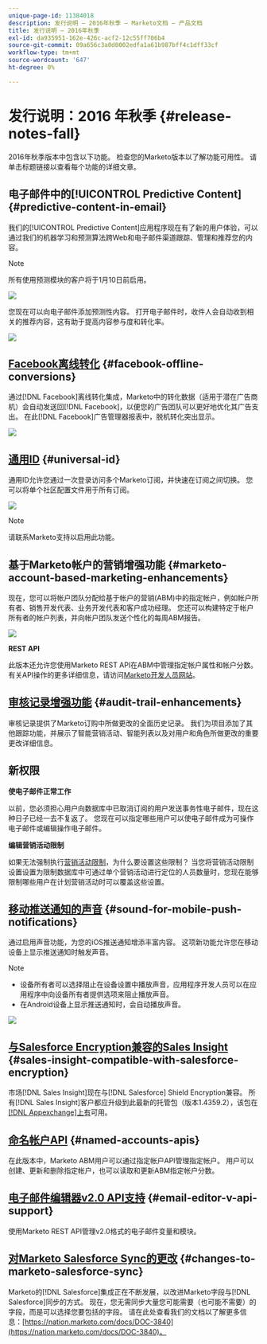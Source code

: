 ```yaml
---
unique-page-id: 11384018
description: 发行说明 — 2016年秋季 — Marketo文档 — 产品文档
title: 发行说明 — 2016年秋季
exl-id: da935951-162e-426c-acf2-12c55ff706b4
source-git-commit: 09a656c3a0d0002edfa1a61b987bff4c1dff33cf
workflow-type: tm+mt
source-wordcount: '647'
ht-degree: 0%

---
```


# 发行说明：2016 年秋季 {#release-notes-fall}

2016年秋季版本中包含以下功能。 检查您的Marketo版本以了解功能可用性。 请单击标题链接以查看每个功能的详细文章。

## 电子邮件中的[!UICONTROL Predictive Content] {#predictive-content-in-email}

我们的[!UICONTROL Predictive Content]应用程序现在有了新的用户体验，可以通过我们的机器学习和预测算法跨Web和电子邮件渠道跟踪、管理和推荐您的内容。

>[!NOTE]
>
>所有使用预测模块的客户将于1月10日前启用。

![](assets/shafe.png)

您现在可以向电子邮件添加预测性内容。 打开电子邮件时，收件人会自动收到相关的推荐内容，这有助于提高内容参与度和转化率。

![](assets/predictive.png)

## [Facebook离线转化](/help/marketo/product-docs/demand-generation/facebook/understanding-facebook-offline-conversions.md) {#facebook-offline-conversions}

通过[!DNL Facebook]离线转化集成，Marketo中的转化数据（适用于潜在广告商机）会自动发送回[!DNL Facebook]，以便您的广告团队可以更好地优化其广告支出。 在此[!DNL Facebook]广告管理器报表中，脱机转化突出显示。

![](assets/facebook.png)

## [通用ID](/help/marketo/product-docs/administration/settings/using-a-universal-id-for-subscription-login.md) {#universal-id}

通用ID允许您通过一次登录访问多个Marketo订阅，并快速在订阅之间切换。 您可以将单个社区配置文件用于所有订阅。

![](assets/image2016-11-3-15-3a10-3a16.png)

>[!NOTE]
>
>请联系Marketo支持以启用此功能。

## 基于Marketo帐户的营销增强功能 {#marketo-account-based-marketing-enhancements}

现在，您可以将帐户团队分配给基于帐户的营销(ABM)中的指定帐户，例如帐户所有者、销售开发代表、业务开发代表和客户成功经理。 您还可以构建特定于帐户所有者的帐户列表，并向帐户团队发送个性化的每周ABM报告。

![](assets/account-team-11-15-16.png)

**REST API**

此版本还允许您使用Marketo REST API在ABM中管理指定帐户属性和帐户分数。 有关API操作的更多详细信息，请访问[Marketo开发人员网站](https://developers.marketo.com/rest-api/lead-database/named-accounts)。

## [审核记录增强功能](/help/marketo/product-docs/administration/audit-trail/change-details-in-audit-trail.md) {#audit-trail-enhancements}

审核记录提供了Marketo订购中所做更改的全面历史记录。 我们为项目添加了其他跟踪功能，并展示了智能营销活动、智能列表以及对用户和角色所做更改的重要更改详细信息。

## 新权限

**使电子邮件正常工作**

以前，您必须担心用户向数据库中已取消订阅的用户发送事务性电子邮件，现在这种日子已经一去不复返了。 您现在可以指定哪些用户可以使电子邮件成为可操作电子邮件或编辑操作电子邮件。

**编辑营销活动限制**

如果无法强制执行[营销活动限制](/help/marketo/product-docs/administration/email-setup/enable-person-restrictions-for-smart-campaigns.md)，为什么要设置这些限制？ 当您将营销活动限制设置设置为限制数据库中可通过单个营销活动进行定位的人员数量时，您现在能够限制哪些用户在计划营销活动时可以覆盖这些设置。

## [移动推送通知的声音](/help/marketo/product-docs/mobile-marketing/push-notifications/configure-mobile-push-notification.md) {#sound-for-mobile-push-notifications}

通过启用声音功能，为您的iOS推送通知增添丰富内容。 这项新功能允许您在移动设备上显示推送通知时触发声音。

>[!NOTE]
>
>* 设备所有者可以选择阻止在设备设置中播放声音，应用程序开发人员可以在应用程序中向设备所有者提供选项来阻止播放声音。
>* 在Android设备上显示推送通知时，会自动播放声音。

![](assets/sound-for-push-notifications.png)

## [与Salesforce Encryption兼容的Sales Insight](/help/marketo/product-docs/marketo-sales-insight/msi-for-salesforce/installation/install-marketo-sales-insight-package-in-salesforce-appexchange.md) {#sales-insight-compatible-with-salesforce-encryption}

市场[!DNL Sales Insight]现在与[!DNL Salesforce] Shield Encryption兼容。 所有[!DNL Sales Insight]客户都应升级到此最新的托管包（版本1.4359.2），该包在[ [!DNL Appexchange]上有](https://appexchange.salesforce.com/listingDetail?listingId=a0N30000001SVZmEAO)可用。

## [命名帐户API](https://developers.marketo.com/rest-api/lead-database/named-accounts/) {#named-accounts-apis}

在此版本中，Marketo ABM用户可以通过指定帐户API管理指定帐户。 用户可以创建、更新和删除指定帐户，也可以读取和更新ABM指定帐户分数。

## [电子邮件编辑器v2.0 API支持](https://developers.marketo.com/rest-api/assets/emails/) {#email-editor-v-api-support}

使用Marketo REST API管理v2.0格式的电子邮件变量和模块。

## [对Marketo Salesforce Sync的更改](https://nation.marketo.com/docs/DOC-3840) {#changes-to-marketo-salesforce-sync}

Marketo的[!DNL Salesforce]集成正在不断发展，以改进Marketo字段与[!DNL Salesforce]同步的方式。 现在，您无需同步大量您可能需要（也可能不需要）的字段，而是可以选择您要包括的字段。 请在此处查看我们的文档以了解更多信息：[https://nation.marketo.com/docs/DOC-3840](https://nation.marketo.com/docs/DOC-3840)。
